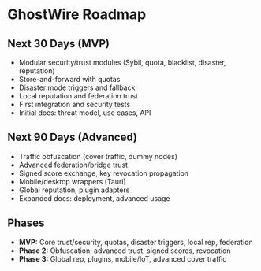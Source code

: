 # GhostWire Roadmap

## Next 30 Days (MVP)
- Modular security/trust modules (Sybil, quota, blacklist, disaster, reputation)
- Store-and-forward with quotas
- Disaster mode triggers and fallback
- Local reputation and federation trust
- First integration and security tests
- Initial docs: threat model, use cases, API

## Next 90 Days (Advanced)
- Traffic obfuscation (cover traffic, dummy nodes)
- Advanced federation/bridge trust
- Signed score exchange, key revocation propagation
- Mobile/desktop wrappers (Tauri)
- Global reputation, plugin adapters
- Expanded docs: deployment, advanced usage

## Phases
- **MVP:** Core trust/security, quotas, disaster triggers, local rep, federation
- **Phase 2:** Obfuscation, advanced trust, signed scores, revocation
- **Phase 3:** Global rep, plugins, mobile/IoT, advanced cover traffic 